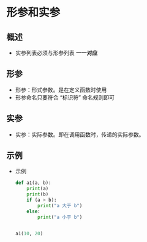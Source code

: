 # 形参和实参

## 概述

+ 实参列表必须与形参列表 **一一对应**

## 形参

+ 形参：形式参数。是在定义函数时使用
+ 形参命名只要符合 “标识符” 命名规则即可

## 实参

+ 实参：实际参数。即在调用函数时，传递的实际参数。

## 示例

+ 示例

  ```py
  def a1(a, b):
      print(a)
      print(b)
      if (a > b):
          print("a 大于 b")
      else:
          print("a 小于 b")


  a1(10, 20)
  ```
